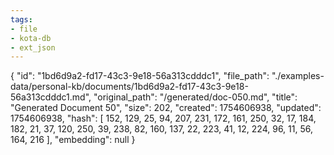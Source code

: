 ```yaml
---
tags:
- file
- kota-db
- ext_json
---
```

{
  "id": "1bd6d9a2-fd17-43c3-9e18-56a313cdddc1",
  "file_path": "./examples-data/personal-kb/documents/1bd6d9a2-fd17-43c3-9e18-56a313cdddc1.md",
  "original_path": "/generated/doc-050.md",
  "title": "Generated Document 50",
  "size": 202,
  "created": 1754606938,
  "updated": 1754606938,
  "hash": [
    152,
    129,
    25,
    94,
    207,
    231,
    172,
    161,
    250,
    32,
    17,
    184,
    182,
    21,
    37,
    120,
    250,
    39,
    238,
    82,
    160,
    137,
    22,
    223,
    41,
    12,
    224,
    96,
    11,
    56,
    164,
    216
  ],
  "embedding": null
}